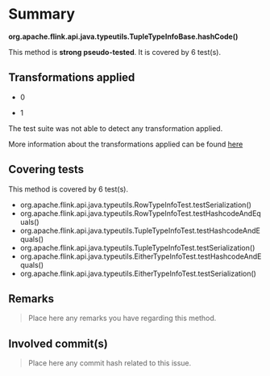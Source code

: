 # Summary
**org.apache.flink.api.java.typeutils.TupleTypeInfoBase.hashCode()**

This method is **strong pseudo-tested**.
It is covered by 6 test(s). 


## Transformations applied

- 0

- 1


The test suite was not able to detect any transformation applied.

More information about the transformations applied can be found [here](https://github.com/STAMP-project/pitest-descartes)

## Covering tests
This method is covered by 6 test(s).
* org.apache.flink.api.java.typeutils.RowTypeInfoTest.testSerialization()
* org.apache.flink.api.java.typeutils.RowTypeInfoTest.testHashcodeAndEquals()
* org.apache.flink.api.java.typeutils.TupleTypeInfoTest.testHashcodeAndEquals()
* org.apache.flink.api.java.typeutils.TupleTypeInfoTest.testSerialization()
* org.apache.flink.api.java.typeutils.EitherTypeInfoTest.testHashcodeAndEquals()
* org.apache.flink.api.java.typeutils.EitherTypeInfoTest.testSerialization()


## Remarks
> Place here any remarks you have regarding this method.

## Involved commit(s)

> Place here any commit hash related to this issue.
